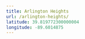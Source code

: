 ```yaml
---
title: Arlington Heights
url: /arlington-heights/
latitude: 39.819772300000004
longitude: -89.6014875
---
```

